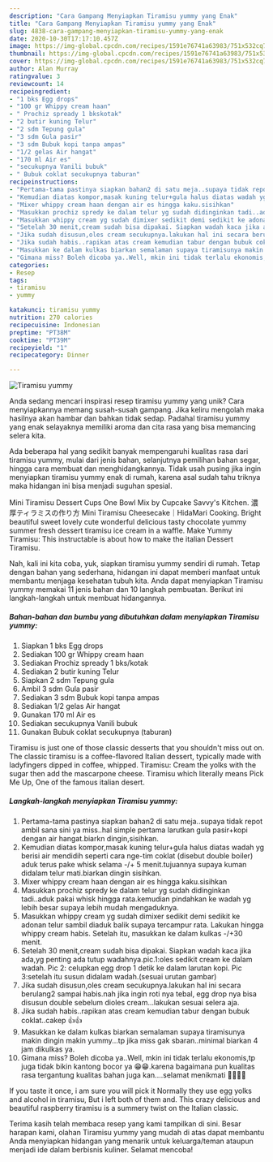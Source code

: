 ```yaml
---
description: "Cara Gampang Menyiapkan Tiramisu yummy yang Enak"
title: "Cara Gampang Menyiapkan Tiramisu yummy yang Enak"
slug: 4838-cara-gampang-menyiapkan-tiramisu-yummy-yang-enak
date: 2020-10-30T17:17:10.457Z
image: https://img-global.cpcdn.com/recipes/1591e76741a63983/751x532cq70/tiramisu-yummy-foto-resep-utama.jpg
thumbnail: https://img-global.cpcdn.com/recipes/1591e76741a63983/751x532cq70/tiramisu-yummy-foto-resep-utama.jpg
cover: https://img-global.cpcdn.com/recipes/1591e76741a63983/751x532cq70/tiramisu-yummy-foto-resep-utama.jpg
author: Alan Murray
ratingvalue: 3
reviewcount: 14
recipeingredient:
- "1 bks Egg drops"
- "100 gr Whippy cream haan"
- " Prochiz spready 1 bkskotak"
- "2 butir kuning Telur"
- "2 sdm Tepung gula"
- "3 sdm Gula pasir"
- "3 sdm Bubuk kopi tanpa ampas"
- "1/2 gelas Air hangat"
- "170 ml Air es"
- "secukupnya Vanili bubuk"
- " Bubuk coklat secukupnya taburan"
recipeinstructions:
- "Pertama-tama pastinya siapkan bahan2 di satu meja..supaya tidak repot ambil sana sini ya miss..hal simple pertama larutkan gula pasir+kopi dengan air hangat.biarkn dingin,sisihkan."
- "Kemudian diatas kompor,masak kuning telur+gula halus diatas wadah yg berisi air mendidih seperti cara nge-tim coklat (disebut double boiler) aduk terus pake whisk selama -/+ 5 menit.tujuannya supaya kuman didalam telur mati.biarkan dingin sisihkan."
- "Mixer whippy cream haan dengan air es hingga kaku.sisihkan"
- "Masukkan prochiz spredy ke dalam telur yg sudah didinginkan tadi..aduk pakai whisk hingga rata.kemudian pindahkan ke wadah yg lebih besar supaya lebih mudah mengaduknya."
- "Masukkan whippy cream yg sudah dimixer sedikit demi sedikit ke adonan telur sambil diaduk balik supaya tercampur rata. Lakukan hingga whippy cream habis. Setelah itu, masukkan ke dalam kulkas -/+30 menit."
- "Setelah 30 menit,cream sudah bisa dipakai. Siapkan wadah kaca jika ada,yg penting ada tutup wadahnya.pic.1:oles sedikit cream ke dalam wadah. Pic 2: celupkan egg drop 1 detik ke dalam larutan kopi. Pic 3:setelah itu susun didalam wadah.(sesuai urutan gambar)"
- "Jika sudah disusun,oles cream secukupnya.lakukan hal ini secara berulang2 sampai habis.nah jika ingin roti nya tebal, egg drop nya bisa disusun double sebelum dioles cream...lakukan sesuai selera aja."
- "Jika sudah habis..rapikan atas cream kemudian tabur dengan bubuk coklat..cakep 👍👍"
- "Masukkan ke dalam kulkas biarkan semalaman supaya tiramisunya makin dingin makin yummy...tp jika miss gak sbaran..minimal biarkan 4 jam dikulkas ya."
- "Gimana miss? Boleh dicoba ya..Well, mkin ini tidak terlalu ekonomis,tp juga tidak bikin kantong bocor ya 😁😁.karena bagaimana pun kualitas rasa tergantung kualitas bahan juga kan....selamat menikmati 🤤🤤🙏🙏"
categories:
- Resep
tags:
- tiramisu
- yummy

katakunci: tiramisu yummy 
nutrition: 270 calories
recipecuisine: Indonesian
preptime: "PT38M"
cooktime: "PT39M"
recipeyield: "1"
recipecategory: Dinner

---
```



![Tiramisu yummy](https://img-global.cpcdn.com/recipes/1591e76741a63983/751x532cq70/tiramisu-yummy-foto-resep-utama.jpg)

Anda sedang mencari inspirasi resep tiramisu yummy yang unik? Cara menyiapkannya memang susah-susah gampang. Jika keliru mengolah maka hasilnya akan hambar dan bahkan tidak sedap. Padahal tiramisu yummy yang enak selayaknya memiliki aroma dan cita rasa yang bisa memancing selera kita.

Ada beberapa hal yang sedikit banyak mempengaruhi kualitas rasa dari tiramisu yummy, mulai dari jenis bahan, selanjutnya pemilihan bahan segar, hingga cara membuat dan menghidangkannya. Tidak usah pusing jika ingin menyiapkan tiramisu yummy enak di rumah, karena asal sudah tahu triknya maka hidangan ini bisa menjadi suguhan spesial.

Mini Tiramisu Dessert Cups One Bowl Mix by Cupcake Savvy&#39;s Kitchen. 濃厚ティラミスの作り方 Mini Tiramisu Cheesecake｜HidaMari Cooking. Bright beautiful sweet lovely cute wonderful delicious tasty chocolate yummy summer fresh dessert tiramisu ice cream in a waffle. Make Yummy Tiramisu: This instructable is about how to make the italian Dessert Tiramisu.


Nah, kali ini kita coba, yuk, siapkan tiramisu yummy sendiri di rumah. Tetap dengan bahan yang sederhana, hidangan ini dapat memberi manfaat untuk membantu menjaga kesehatan tubuh kita. Anda dapat menyiapkan Tiramisu yummy memakai 11 jenis bahan dan 10 langkah pembuatan. Berikut ini langkah-langkah untuk membuat hidangannya.

<!--inarticleads1-->

##### Bahan-bahan dan bumbu yang dibutuhkan dalam menyiapkan Tiramisu yummy:

1. Siapkan 1 bks Egg drops
1. Sediakan 100 gr Whippy cream haan
1. Sediakan  Prochiz spready 1 bks/kotak
1. Sediakan 2 butir kuning Telur
1. Siapkan 2 sdm Tepung gula
1. Ambil 3 sdm Gula pasir
1. Sediakan 3 sdm Bubuk kopi tanpa ampas
1. Sediakan 1/2 gelas Air hangat
1. Gunakan 170 ml Air es
1. Sediakan secukupnya Vanili bubuk
1. Gunakan  Bubuk coklat secukupnya (taburan)


Tiramisu is just one of those classic desserts that you shouldn&#39;t miss out on. The classic tiramisu is a coffee-flavored Italian dessert, typically made with ladyfingers dipped in coffee, whipped. Tiramisu: Cream the yolks with the sugar then add the mascarpone cheese. Tiramisu which literally means Pick Me Up, One of the famous italian desert. 

<!--inarticleads2-->

##### Langkah-langkah menyiapkan Tiramisu yummy:

1. Pertama-tama pastinya siapkan bahan2 di satu meja..supaya tidak repot ambil sana sini ya miss..hal simple pertama larutkan gula pasir+kopi dengan air hangat.biarkn dingin,sisihkan.
1. Kemudian diatas kompor,masak kuning telur+gula halus diatas wadah yg berisi air mendidih seperti cara nge-tim coklat (disebut double boiler) aduk terus pake whisk selama -/+ 5 menit.tujuannya supaya kuman didalam telur mati.biarkan dingin sisihkan.
1. Mixer whippy cream haan dengan air es hingga kaku.sisihkan
1. Masukkan prochiz spredy ke dalam telur yg sudah didinginkan tadi..aduk pakai whisk hingga rata.kemudian pindahkan ke wadah yg lebih besar supaya lebih mudah mengaduknya.
1. Masukkan whippy cream yg sudah dimixer sedikit demi sedikit ke adonan telur sambil diaduk balik supaya tercampur rata. Lakukan hingga whippy cream habis. Setelah itu, masukkan ke dalam kulkas -/+30 menit.
1. Setelah 30 menit,cream sudah bisa dipakai. Siapkan wadah kaca jika ada,yg penting ada tutup wadahnya.pic.1:oles sedikit cream ke dalam wadah. Pic 2: celupkan egg drop 1 detik ke dalam larutan kopi. Pic 3:setelah itu susun didalam wadah.(sesuai urutan gambar)
1. Jika sudah disusun,oles cream secukupnya.lakukan hal ini secara berulang2 sampai habis.nah jika ingin roti nya tebal, egg drop nya bisa disusun double sebelum dioles cream...lakukan sesuai selera aja.
1. Jika sudah habis..rapikan atas cream kemudian tabur dengan bubuk coklat..cakep 👍👍
1. Masukkan ke dalam kulkas biarkan semalaman supaya tiramisunya makin dingin makin yummy...tp jika miss gak sbaran..minimal biarkan 4 jam dikulkas ya.
1. Gimana miss? Boleh dicoba ya..Well, mkin ini tidak terlalu ekonomis,tp juga tidak bikin kantong bocor ya 😁😁.karena bagaimana pun kualitas rasa tergantung kualitas bahan juga kan....selamat menikmati 🤤🤤🙏🙏


If you taste it once, i am sure you will pick it Normally they use egg yolks and alcohol in tiramisu, But i left both of them and. This crazy delicious and beautiful raspberry tiramisu is a summery twist on the Italian classic. 

Terima kasih telah membaca resep yang kami tampilkan di sini. Besar harapan kami, olahan Tiramisu yummy yang mudah di atas dapat membantu Anda menyiapkan hidangan yang menarik untuk keluarga/teman ataupun menjadi ide dalam berbisnis kuliner. Selamat mencoba!
